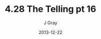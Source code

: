 ---
title: '4.28 The Telling pt 16'
alt: 'Mysteries of the Arcana'
date: '2013-12-22'
author: 'J Gray'
artist: 'Keira'
chapter: '4 In the Beginnings'
filler: false
---